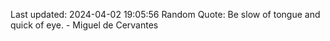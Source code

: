 Last updated: 2024-04-02 19:05:56
Random Quote: Be slow of tongue and quick of eye. - Miguel de Cervantes
